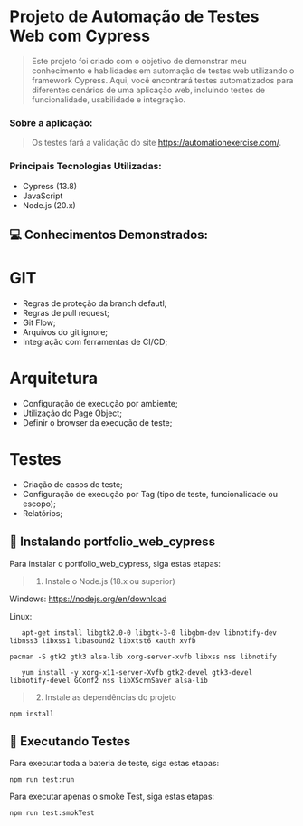 # Projeto de Automação de Testes Web com Cypress

> Este projeto foi criado com o objetivo de demonstrar meu conhecimento e habilidades em automação de testes web utilizando o framework Cypress. Aqui, você encontrará testes automatizados para diferentes cenários de uma aplicação web, incluindo testes de funcionalidade, usabilidade e integração.  

### Sobre a aplicação:
 > Os testes fará a validação do site https://automationexercise.com/. 

### Principais Tecnologias Utilizadas:

- Cypress (13.8)
- JavaScript
- Node.js (20.x)


## 💻 Conhecimentos Demonstrados:
  
# GIT
- Regras de proteção da branch defautl;
- Regras de pull request;
- Git Flow;
- Arquivos do git ignore;
- Integração com ferramentas de CI/CD;

# Arquitetura
- Configuração de execução por ambiente;
- Utilização do Page Object;
- Definir o browser da execução de teste;

# Testes
- Criação de casos de teste;
- Configuração de execução por Tag (tipo de teste, funcionalidade ou escopo);
- Relatórios;


## 🚀 Instalando portfolio_web_cypress

Para instalar o portfolio_web_cypress, siga estas etapas:

> 1. Instale o Node.js (18.x ou superior)
   

Windows: https://nodejs.org/en/download

Linux: 
 ```
    apt-get install libgtk2.0-0 libgtk-3-0 libgbm-dev libnotify-dev libnss3 libxss1 libasound2 libxtst6 xauth xvfb
 ```
    pacman -S gtk2 gtk3 alsa-lib xorg-server-xvfb libxss nss libnotify
 ```
    yum install -y xorg-x11-server-Xvfb gtk2-devel gtk3-devel libnotify-devel GConf2 nss libXScrnSaver alsa-lib
 ```

> 2. Instale as dependências do projeto


 ```
 npm install
 ```

## 📝 Executando Testes 

Para executar toda a bateria de teste, siga estas etapas:

```
npm run test:run
```

Para executar apenas o smoke Test, siga estas etapas:

```
npm run test:smokTest
```
